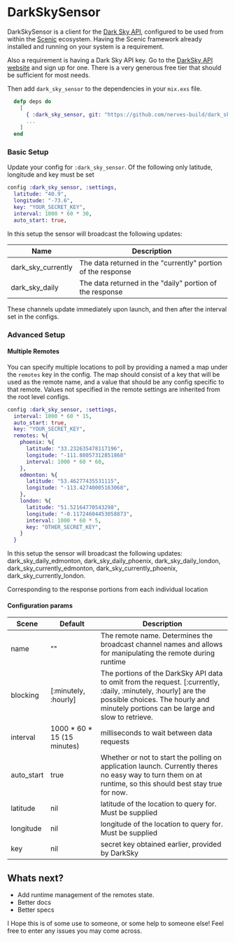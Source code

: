 # DarkSkySensor

DarkSkySensor is a client for the [Dark Sky API](https://darksky.net), configured to be used from within the [Scenic](https://github.com/boydm/scenic) ecosystem. Having the Scenic framework already installed and running on your system is a requirement.

Also a requirement is having a Dark Sky API key. Go to the [DarkSky API website](https://darksky.net/dev) and sign up for one. There is a very generous free tier that should be sufficient for most needs.

Then add `dark_sky_sensor` to the dependencies in your `mix.exs` file.

```elixir
  defp deps do
    [
      { :dark_sky_sensor, git: "https://github.com/nerves-build/dark_sky_sensor.git"},
      ...
    ]
  end
```
### Basic Setup

Update your config for `:dark_sky_sensor`. Of the following only latitude, longitude and key must be set

```elixir
config :dark_sky_sensor, :settings,
  latitude: "40.9",
  longitude: "-73.6",
  key: "YOUR_SECRET_KEY",
  interval: 1000 * 60 * 30,
  auto_start: true,
```
In this setup the sensor will broadcast the following updates:

Name | Description
--- | ---
dark\_sky_currently | The data returned in the "currently" portion of the response
dark\_sky_daily | The data returned in the "daily" portion of the response

These channels update immediately upon launch, and then after the interval set in the configs.


### Advanced Setup

#### Multiple Remotes
You can specify multiple locations to poll by providing a named a map under the `remotes` key in the config. The map should consist of a key that will be used as the remote name, and a value that should be any config specific to that remote. Values not specified in the remote settings are inherited from the root level configs.

```elixir
config :dark_sky_sensor, :settings,
  interval: 1000 * 60 * 15,
  auto_start: true,
  key: "YOUR_SECRET_KEY",
  remotes: %{
    phoenix: %{
      latitude: "33.232635478117196",
      longitude: "-111.88057312851868"
	  interval: 1000 * 60 * 60,
    },
    edmonton: %{
      latitude: "53.46277435531115",
      longitude: "-113.42740005163068",
    },
    london: %{
      latitude: "51.52164770543298",
      longitude: "-0.11724604453058873",
	  interval: 1000 * 60 * 5,
      key: "OTHER_SECRET_KEY",
    }
  }
```

In this setup the sensor will broadcast the following updates:
dark\_sky\_daily\_edmonton, dark\_sky\_daily\_phoenix, dark\_sky\_daily\_london, dark\_sky\_currently\_edmonton, dark\_sky\_currently\_phoenix, dark\_sky\_currently\_london.

Corresponding to the response portions from each individual location

#### Configuration params

Scene | Default | Description
--- | --- | ---
name | "" | The remote name. Determines the broadcast channel names and allows for manipulating the remote during runtime
blocking | [:minutely, :hourly] | The portions of the DarkSky API data to omit from the request. [:currently, :daily, :minutely, :hourly] are the possible choices. The hourly and minutely portions can be large and slow to retrieve.
interval | 1000 * 60 * 15 (15 minutes) | milliseconds to wait between data requests
auto_start | true | Whether or not to start the polling on application launch. Currently theres no easy way to turn them on at runtime, so this should best stay true for now.
latitude | nil | latitude of the location to query for. Must be supplied
longitude |  nil | longitude of the location to query for. Must be supplied
key |  nil | secret key obtained earlier, provided by DarkSky


## Whats next?
 - Add runtime management of the remotes state.
 - Better docs
 - Better specs
 
I Hope this is of some use to someone, or some help to someone else! Feel free to enter any issues you may come across.

